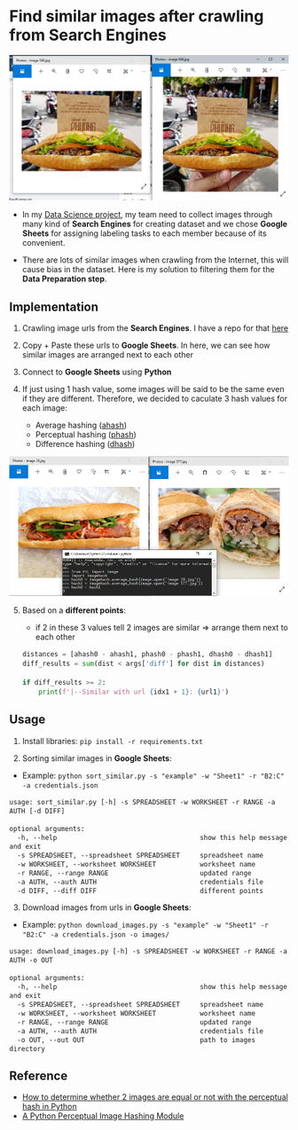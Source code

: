 # Find similar images after crawling from Search Engines

![](https://github.com/18520339/find-similar-images/blob/main/images/image1.png?raw=true)

-   In my [Data Science project](https://github.com/18520339/vietnamese-foods), my team need to collect images through many kind of **Search Engines** for creating dataset and we chose **Google Sheets** for assigning labeling tasks to each member because of its convenient.

-   There are lots of similar images when crawling from the Internet, this will cause bias in the dataset. Here is my solution to filtering them for the **Data Preparation step**.

## Implementation

1. Crawling image urls from the **Search Engines**. I have a repo for that [here](https://github.com/18520339/image-search-downloader)
2. Copy + Paste these urls to **Google Sheets**. In here, we can see how similar images are arranged next to each other
3. Connect to **Google Sheets** using **Python**
4. If just using 1 hash value, some images will be said to be the same even if they are different. Therefore, we decided to caculate 3 hash values for each image:

    - Average hashing ([ahash](http://www.hackerfactor.com/blog/index.php?/archives/432-Looks-Like-It.html))
    - Perceptual hashing ([phash](http://www.hackerfactor.com/blog/index.php?/archives/432-Looks-Like-It.html))
    - Difference hashing ([dhash](http://www.hackerfactor.com/blog/index.php?/archives/529-Kind-of-Like-That.html))

![](https://github.com/18520339/find-similar-images/blob/main/images/image2.png?raw=true)

5. Based on a **different points**:

    - if 2 in these 3 values tell 2 images are similar => arrange them next to each other

    ```python
    distances = [ahash0 - ahash1, phash0 - phash1, dhash0 - dhash1]
    diff_results = sum(dist < args['diff'] for dist in distances)

    if diff_results >= 2:
        print(f'|--Similar with url {idx1 + 1}: {url1}')
    ```

## Usage

1. Install libraries: `pip install -r requirements.txt`

2. Sorting similar images in **Google Sheets**:

-   Example: `python sort_similar.py -s "example" -w "Sheet1" -r "B2:C" -a credentials.json`

```
usage: sort_similar.py [-h] -s SPREADSHEET -w WORKSHEET -r RANGE -a AUTH [-d DIFF]

optional arguments:
  -h, --help                                    show this help message and exit
  -s SPREADSHEET, --spreadsheet SPREADSHEET     spreadsheet name
  -w WORKSHEET, --worksheet WORKSHEET           worksheet name
  -r RANGE, --range RANGE                       updated range
  -a AUTH, --auth AUTH                          credentials file
  -d DIFF, --diff DIFF                          different points
```

3. Download images from urls in **Google Sheets**:

-   Example: `python download_images.py -s "example" -w "Sheet1" -r "B2:C" -a credentials.json -o images/`

```
usage: download_images.py [-h] -s SPREADSHEET -w WORKSHEET -r RANGE -a AUTH -o OUT

optional arguments:
  -h, --help                                    show this help message and exit
  -s SPREADSHEET, --spreadsheet SPREADSHEET     spreadsheet name
  -w WORKSHEET, --worksheet WORKSHEET           worksheet name
  -r RANGE, --range RANGE                       updated range
  -a AUTH, --auth AUTH                          credentials file
  -o OUT, --out OUT                             path to images directory
```

## Reference

-   [How to determine whether 2 images are equal or not with the perceptual hash in Python](https://ourcodeworld.com/articles/read/1006/how-to-determine-whether-2-images-are-equal-or-not-with-the-perceptual-hash-in-python)
-   [A Python Perceptual Image Hashing Module](https://github.com/JohannesBuchner/imagehash)

